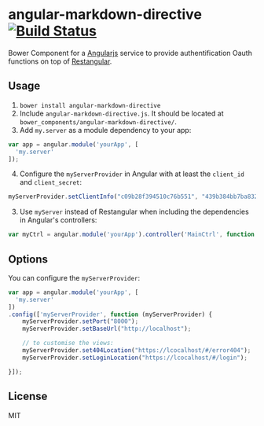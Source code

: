 # angular-markdown-directive [![Build Status](https://travis-ci.org/yannikmesserli/my-oauth-restangular.png)](https://travis-ci.org/yannikmesserli/my-oauth-restangular)

Bower Component for a [Angularjs](https://angularjs.org/) service to provide authentification Oauth functions on top of [Restangular](https://github.com/mgonto/restangular).


## Usage
1. `bower install angular-markdown-directive`
2. Include `angular-markdown-directive.js`. It should be located at `bower_components/angular-markdown-directive/`.
3. Add `my.server` as a module dependency to your app:

```javascript
var app = angular.module('yourApp', [
  'my.server'
]);
```

4. Configure the `myServerProvider` in Angular with at least the `client_id` and `client_secret`:

```javascript
myServerProvider.setClientInfo("c09b28f394510c76b551", "439b384bb7ba832d1d76debc49cbf9d69e77d680");
```

3. Use `myServer` instead of Restangular when including the dependencies in Angular's controllers:

```javascript
var myCtrl = angular.module('yourApp').controller('MainCtrl', function ($scope, myServer) {});
```


## Options

You can configure the `myServerProvider`:

```javascript
var app = angular.module('yourApp', [
  'my.server'
])
.config(['myServerProvider', function (myServerProvider) {
	myServerProvider.setPort("8000");
  	myServerProvider.setBaseUrl("http://localhost");

  	// to customise the views:
    myServerProvider.set404Location("https://lcocalhost/#/error404");
    myServerProvider.setLoginLocation("https://lcocalhost/#/login");

}]);
```

## License
MIT
